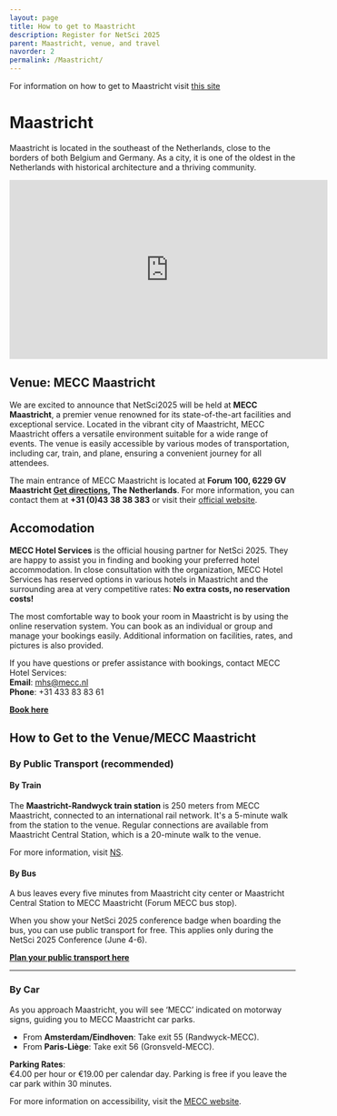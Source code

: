 ```yaml
---
layout: page
title: How to get to Maastricht
description: Register for NetSci 2025
parent: Maastricht, venue, and travel
navorder: 2
permalink: /Maastricht/
---
```


For information on how to get to Maastricht visit [this site](/Practical_information)


# Maastricht

Maastricht is located in the southeast of the Netherlands, close to the borders of both Belgium and Germany. As a city, it is one of the oldest in the Netherlands with historical architecture and a thriving community.


<div class="video-wrapper mt-10">
    <iframe width="560" height="315" src="https://www.youtube.com/embed/dqqNR1oU-hc?si=ZBZFivyJq6jpPTLE" title="YouTube video player" frameborder="0" allow="accelerometer; autoplay; clipboard-write; encrypted-media; gyroscope; picture-in-picture; web-share" referrerpolicy="strict-origin-when-cross-origin" allowfullscreen alt_video="LSauVD3F2Dk?si=6zBj0PfHFmjPAxB-"></iframe>
</div>


## Venue: MECC Maastricht

We are excited to announce that NetSci2025 will be held at **MECC Maastricht**, a premier venue renowned for its state-of-the-art facilities and exceptional service. Located in the vibrant city of Maastricht, MECC Maastricht offers a versatile environment suitable for a wide range of events. The venue is easily accessible by various modes of transportation, including car, train, and plane, ensuring a convenient journey for all attendees.

The main entrance of MECC Maastricht is located at **Forum 100, 6229 GV Maastricht [Get directions](https://www.google.com/maps/dir//Forum+100,+6231+SB+Maastricht/@50.8378029,5.7106924,17z), The Netherlands**. For more information, you can contact them at **+31 (0)43 38 38 383** or visit their [official website](https://mecc.nl).


## Accomodation

**MECC Hotel Services** is the official housing partner for NetSci 2025. They are happy to assist you in finding and booking your preferred hotel accommodation. In close consultation with the organization, MECC Hotel Services has reserved options in various hotels in Maastricht and the surrounding area at very competitive rates: **No extra costs, no reservation costs!**

The most comfortable way to book your room in Maastricht is by using the online reservation system. You can book as an individual or group and manage your bookings easily. Additional information on facilities, rates, and pictures is also provided.

If you have questions or prefer assistance with bookings, contact MECC Hotel Services:  
**Email**: mhs@mecc.nl  
**Phone**: +31 433 83 83 61  

[**Book here**](https://mecc.b-com.hosting/CommunityPortal/ProgressivePortal/NETSCI2025/App/Views/InformationPage/View.aspx?InformationPageID=715)


## How to Get to the Venue/MECC Maastricht

### By Public Transport (recommended)

#### By Train

The **Maastricht-Randwyck train station** is 250 meters from MECC Maastricht, connected to an international rail network. It's a 5-minute walk from the station to the venue. Regular connections are available from Maastricht Central Station, which is a 20-minute walk to the venue.

For more information, visit [NS](https://www.ns.nl/).

#### By Bus

A bus leaves every five minutes from Maastricht city center or Maastricht Central Station to MECC Maastricht (Forum MECC bus stop).

When you show your NetSci 2025 conference badge when boarding the bus, you can use public transport for free. This applies only during the NetSci 2025 Conference (June 4-6).

[**Plan your public transport here**](https://9292.nl)

---

### By Car

As you approach Maastricht, you will see ‘MECC’ indicated on motorway signs, guiding you to MECC Maastricht car parks.  
- From **Amsterdam/Eindhoven**: Take exit 55 (Randwyck-MECC).  
- From **Paris-Liège**: Take exit 56 (Gronsveld-MECC).

**Parking Rates**:  
€4.00 per hour or €19.00 per calendar day. Parking is free if you leave the car park within 30 minutes.

For more information on accessibility, visit the [MECC website](https://mecc.nl).


